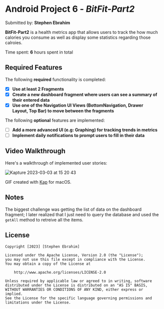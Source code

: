 # Android Project 6 - *BitFit-Part2*

Submitted by: **Stephen Ebrahim**

**BitFit-Part2** is a health metrics app that allows users to track the how much calories you consume as well as display some statistics regarding those calroies.

Time spent: **6** hours spent in total

## Required Features

The following **required** functionality is completed:

- [X] **Use at least 2 Fragments**
- [X] **Create a new dashboard fragment where users can see a summary of their entered data**
- [X] **Use one of the Navigation UI Views (BottomNavigation, Drawer Layout, Top Bar) to move between the fragments**

The following **optional** features are implemented:

- [ ] **Add a more advanced UI (e.g: Graphing) for tracking trends in metrics**
- [ ] **Implement daily notifications to prompt users to fill in their data**

## Video Walkthrough

Here's a walkthrough of implemented user stories:

![Kapture 2023-03-03 at 15 20 43](https://user-images.githubusercontent.com/66531257/222821099-6177c37d-12f3-4d71-89b7-ce6aa1a14365.gif)

GIF created with [Kap](https://getkap.co/) for macOS.

## Notes

The biggest challenge was getting the list of data on the dashboard fragment; I later realized that I just need to query the database and used the `getAll` method to retreive all the items.

## License

    Copyright [2023] [Stephen Ebrahim]

    Licensed under the Apache License, Version 2.0 (the "License");
    you may not use this file except in compliance with the License.
    You may obtain a copy of the License at

        http://www.apache.org/licenses/LICENSE-2.0

    Unless required by applicable law or agreed to in writing, software
    distributed under the License is distributed on an "AS IS" BASIS,
    WITHOUT WARRANTIES OR CONDITIONS OF ANY KIND, either express or implied.
    See the License for the specific language governing permissions and
    limitations under the License.
